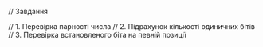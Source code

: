 // Завдання

// 1. Перевірка парності числа
// 2. Підрахунок кількості одиничних бітів
// 3. Перевірка встановленого біта на певній позиції